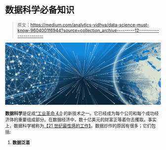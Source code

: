 # 数据科学必备知识

> 原文：<https://medium.com/analytics-vidhya/data-science-must-know-9604001f6944?source=collection_archive---------12----------------------->

![](img/30d43baf2efb0b2ff0fad530789d84fd.png)

**数据科学**是促成[“工业革命 4.0](https://en.wikipedia.org/wiki/Industry_4.0) 的新技术之一。它已经成为每个公司和每个成功经济体的重要组成部分。在数据经济中，数十亿美元的财富正等着你去攫取。事实上，数据科学被称为[【21 世纪最性感的工作】](https://www.forbes.com/sites/sap/2014/01/21/data-scientist-sexiest-job-of-the-century/#1ebdf15a674b)。数据炒作的原因有很多；它们包括:

1.  **数据泛滥**